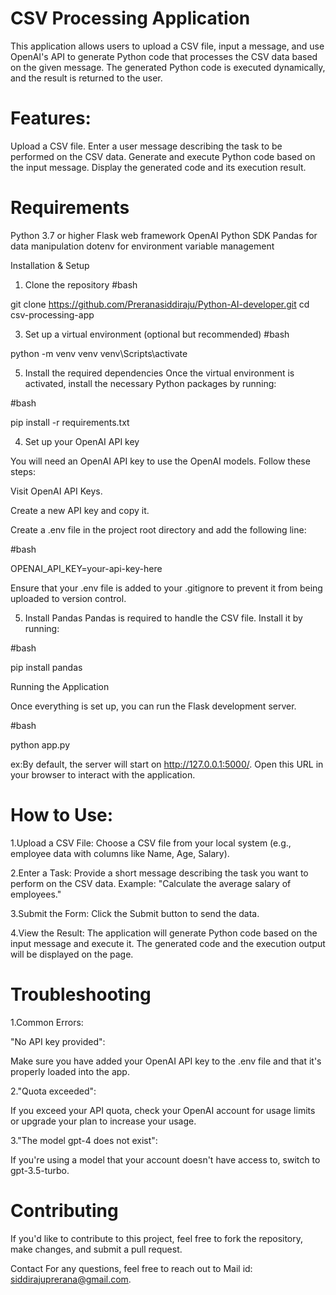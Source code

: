 # CSV Processing Application
This application allows users to upload a CSV file, input a message, and use OpenAI's API to generate Python code that processes the CSV data based on the given message. The generated Python code is executed dynamically, and the result is returned to the user.

# Features:
Upload a CSV file.
Enter a user message describing the task to be performed on the CSV data.
Generate and execute Python code based on the input message.
Display the generated code and its execution result.

# Requirements
Python 3.7 or higher
Flask web framework
OpenAI Python SDK
Pandas for data manipulation
dotenv for environment variable management

Installation & Setup
1. Clone the repository
#bash

git clone https://github.com/Preranasiddiraju/Python-AI-developer.git
cd csv-processing-app

3. Set up a virtual environment (optional but recommended)
#bash

python -m venv venv
venv\Scripts\activate

5. Install the required dependencies
Once the virtual environment is activated, install the necessary Python packages by running:

#bash

pip install -r requirements.txt

4. Set up your OpenAI API key

You will need an OpenAI API key to use the OpenAI models. Follow these steps:

Visit OpenAI API Keys.

Create a new API key and copy it.

Create a .env file in the project root directory and add the following line:

#bash

OPENAI_API_KEY=your-api-key-here

Ensure that your .env file is added to your .gitignore to prevent it from being uploaded to version control.

5. Install Pandas
Pandas is required to handle the CSV file. Install it by running:

#bash

pip install pandas

Running the Application

Once everything is set up, you can run the Flask development server.

#bash

python app.py

ex:By default, the server will start on http://127.0.0.1:5000/. Open this URL in your browser to interact with the application.

# How to Use:
1.Upload a CSV File: Choose a CSV file from your local system (e.g., employee data with columns like Name, Age, Salary).

2.Enter a Task: Provide a short message describing the task you want to perform on the CSV data. Example: "Calculate the average salary of employees."

3.Submit the Form: Click the Submit button to send the data.

4.View the Result: The application will generate Python code based on the input message and execute it. The generated code and the execution output will be displayed on the page.



# Troubleshooting
1.Common Errors:

"No API key provided":

Make sure you have added your OpenAI API key to the .env file and that it's properly loaded into the app.

2."Quota exceeded":

If you exceed your API quota, check your OpenAI account for usage limits or upgrade your plan to increase your usage.

3."The model gpt-4 does not exist":

If you're using a model that your account doesn't have access to, switch to gpt-3.5-turbo.


# Contributing

If you'd like to contribute to this project, feel free to fork the repository, make changes, and submit a pull request.

Contact
For any questions, feel free to reach out to Mail id: siddirajuprerana@gmail.com.
